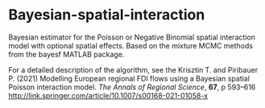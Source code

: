 # Bayesian-spatial-interaction
Bayesian estimator for the Poisson or Negative Binomial spatial interaction model with optional spatial effects. Based on the mixture MCMC methods from the bayesf MATLAB package.

For a detailed description of the algorithm, see the Krisztin T. and Piribauer P. (2021) Modelling European regional FDI flows using a Bayesian spatial Poisson interaction model. *The Annals of Regional Science*, **67**, p 593–616 http://link.springer.com/article/10.1007/s00168-021-01058-x

